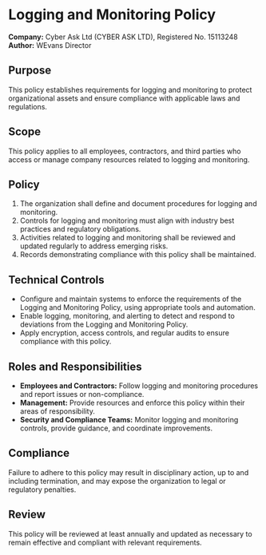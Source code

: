 # Logging and Monitoring Policy

**Company:** Cyber Ask Ltd (CYBER ASK LTD), Registered No. 15113248  
**Author:** WEvans Director

## Purpose

This policy establishes requirements for logging and monitoring to protect organizational assets and ensure compliance with applicable laws and regulations.

## Scope

This policy applies to all employees, contractors, and third parties who access or manage company resources related to logging and monitoring.

## Policy

1. The organization shall define and document procedures for logging and monitoring.
2. Controls for logging and monitoring must align with industry best practices and regulatory obligations.
3. Activities related to logging and monitoring shall be reviewed and updated regularly to address emerging risks.
4. Records demonstrating compliance with this policy shall be maintained.

## Technical Controls

- Configure and maintain systems to enforce the requirements of the Logging and Monitoring Policy, using appropriate tools and automation.
- Enable logging, monitoring, and alerting to detect and respond to deviations from the Logging and Monitoring Policy.
- Apply encryption, access controls, and regular audits to ensure compliance with this policy.

## Roles and Responsibilities

- **Employees and Contractors:** Follow logging and monitoring procedures and report issues or non-compliance.
- **Management:** Provide resources and enforce this policy within their areas of responsibility.
- **Security and Compliance Teams:** Monitor logging and monitoring controls, provide guidance, and coordinate improvements.

## Compliance

Failure to adhere to this policy may result in disciplinary action, up to and including termination, and may expose the organization to legal or regulatory penalties.

## Review

This policy will be reviewed at least annually and updated as necessary to remain effective and compliant with relevant requirements.
